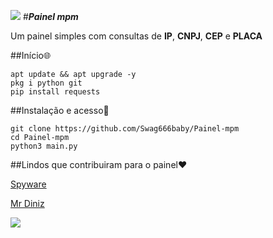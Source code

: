 ![](https://camo.githubusercontent.com/71b837571c48af3aa60a73dbc9d5936aa359d78efbfa8a6743cbbbc16b80ef4d/68747470733a2f2f63646e2e646973636f72646170702e636f6d2f6174746163686d656e74732f3830353930323039333930363630383138362f3830353931333937323533353539303932322f74656e6f722e676966)
#***Painel mpm***

Um painel simples com consultas de **IP**, **CNPJ**, **CEP** e **PLACA**

##Início🌐
```shell script
apt update && apt upgrade -y
pkg i python git
pip install requests
```

##Instalação e acesso📲
```shell script
git clone https://github.com/Swag666baby/Painel-mpm
cd Painel-mpm
python3 main.py
```

##Lindos que contribuiram para o painel❤️

[Spyware](https://github.com/Spyware0)

[Mr Diniz](https://github.com/mrdiniz88)

![](https://camo.githubusercontent.com/71b837571c48af3aa60a73dbc9d5936aa359d78efbfa8a6743cbbbc16b80ef4d/68747470733a2f2f63646e2e646973636f72646170702e636f6d2f6174746163686d656e74732f3830353930323039333930363630383138362f3830353931333937323533353539303932322f74656e6f722e676966)
